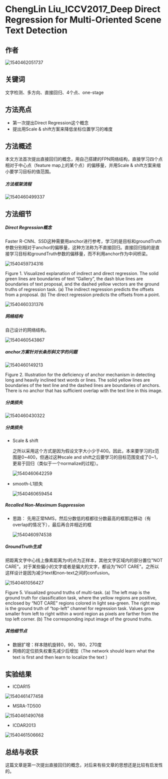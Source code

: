 # ChengLin Liu_ICCV2017_Deep Direct Regression for Multi-Oriented Scene Text Detection

## 作者    

![1540462051737](ChengLin_Liu_ICCV2017_Deep_Direct_Regression_for_Multi-Oriented_Scene_Text_Detection.assets/1540462051737.png)

## 关键词

文字检测、多方向、直接回归、4个点、one-stage

## 方法亮点

- 第一次提出Direct Regression这个概念
- 提出用Scale & shift方案来降低坐标位置学习的难度

## 方法概述

本文方法首次提出直接回归的概念，用自己搭建的FPN网络结构，直接学习四个点相对于中心点（feature map上的某个点）的偏移量，并用Scale & shift方案来缩小要学习目标的值范围。

##### 方法框架流程

![1540460499337](ChengLin_Liu_ICCV2017_Deep_Direct_Regression_for_Multi-Oriented_Scene_Text_Detection.assets/1540460499337.png)

## 方法细节

##### Direct Regression概念

Faster R-CNN、SSD这种需要用anchor进行参考，学习的是目标和groundTruth参数分别相对于anchor的偏移量，这种方法称为不直接回归。直接回归指的是直接学习目标和groundTruth参数的偏移量，而不利用anchor作为中间桥梁。

![1540459734316](ChengLin_Liu_ICCV2017_Deep_Direct_Regression_for_Multi-Oriented_Scene_Text_Detection.assets/1540459734316.png)

Figure 1. Visualized explanation of indirect and direct regression. The solid green lines are boundaries of text “Gallery”, the dash blue lines are boundaries of text proposal, and the dashed yellow vectors are the ground truths of regression task. (a) The indirect regression predicts the offsets from a proposal. (b) The direct regression predicts the offsets from a point.    

![1540460331376](ChengLin_Liu_ICCV2017_Deep_Direct_Regression_for_Multi-Oriented_Scene_Text_Detection.assets/1540460331376.png)

##### 网络结构

自己设计的网络结构。

![1540460543867](ChengLin_Liu_ICCV2017_Deep_Direct_Regression_for_Multi-Oriented_Scene_Text_Detection.assets/1540460543867.png)

##### anchor方案针对长条形斜文字的问题

![1540460149213](ChengLin_Liu_ICCV2017_Deep_Direct_Regression_for_Multi-Oriented_Scene_Text_Detection.assets/1540460149213.png)

Figure 2. Illustration for the deficiency of anchor mechanism in detecting long and heavily inclined text words or lines. The solid yellow lines are boundaries of the text line and the dashed lines are boundaries of anchors. There is no anchor that has sufficient overlap with the text line in this image.    

##### 分类损失

![1540460430322](ChengLin_Liu_ICCV2017_Deep_Direct_Regression_for_Multi-Oriented_Scene_Text_Detection.assets/1540460430322.png)

##### 分类损失

+ Scale & shift

  之所以采用这个方式是因为假设文字大小少于400。因此，本来要学习的z范围是0~400，但通过这种scale and shift之后要学习的目标范围变成了0~1，更易于回归（类似于一个normalize的过程）。

  ![1540460642259](ChengLin_Liu_ICCV2017_Deep_Direct_Regression_for_Multi-Oriented_Scene_Text_Detection.assets/1540460642259.png)

+ smooth-L1损失

  ![1540460659454](ChengLin_Liu_ICCV2017_Deep_Direct_Regression_for_Multi-Oriented_Scene_Text_Detection.assets/1540460659454.png)

##### Recalled Non-Maximum Suppression

+ 思路： 先用正常NMS，然后分数低的框都往分数最高的框那边移动（有overlap的情况下），最后再合并相近的框

  ![1540460974538](ChengLin_Liu_ICCV2017_Deep_Direct_Regression_for_Multi-Oriented_Scene_Text_Detection.assets/1540460974538.png)

##### GroundTruth生成

把距离文字中心线上像素距离为r的点为正样本，其他文字区域内的部分置位"NOT CARE"。对于某些偏小的文字或者是偏大的文字，都设为"NOT CARE"。之所以这样设计是因为减少text和non-text之间的confusion。

![1540461056427](ChengLin_Liu_ICCV2017_Deep_Direct_Regression_for_Multi-Oriented_Scene_Text_Detection.assets/1540461056427.png)

Figure 5. Visualized ground truths of multi-task. (a) The left map is the ground truth for classification task, where the yellow regions are positive, enclosed by “NOT CARE” regions colored in light sea-green. The right map is the ground truth of “top-left” channel for regression task. Values grow smaller from left to right within a word region as pixels are farther from the top left corner. (b) The corresponding input image of the ground truths.

##### 其他细节点

- 数据扩增：样本随机旋转0，90，180，270度
- 网络的定位损失权重先减少后增加（The network should learn what the text is first and then learn to localize the text ）

## 实验结果

- ICDAR15

![1540461477458](ChengLin_Liu_ICCV2017_Deep_Direct_Regression_for_Multi-Oriented_Scene_Text_Detection.assets/1540461477458.png)

- MSRA-TD500

![1540461490768](ChengLin_Liu_ICCV2017_Deep_Direct_Regression_for_Multi-Oriented_Scene_Text_Detection.assets/1540461490768.png)

- ICDAR2013

![1540461506662](ChengLin_Liu_ICCV2017_Deep_Direct_Regression_for_Multi-Oriented_Scene_Text_Detection.assets/1540461506662.png)

## 总结与收获

这篇文章是第一次提出直接回归的概念，对后来有些文章的思想还是比较有启发性的。







